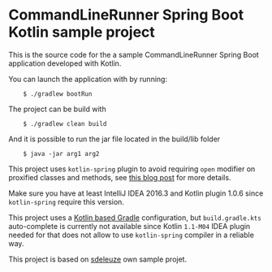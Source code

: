 # CommandLineRunner Spring Boot Kotlin sample project

This is the source code for the a sample CommandLineRunner Spring Boot application developed with Kotlin.

You can launch the application with by running:

		$ ./gradlew bootRun

The project can be build with

		$ ./gradlew clean build
		
And it is possible to run the jar file located in the build/lib folder

		$ java -jar arg1 arg2
		
This project uses `kotlin-spring` plugin to avoid requiring `open` modifier on proxified
classes and methods, see [this blog post](https://blog.jetbrains.com/kotlin/2016/12/kotlin-1-0-6-is-here/) for more details.

Make sure you have at least IntelliJ IDEA 2016.3 and Kotlin plugin 1.0.6 since `kotlin-spring` require this version.

This project uses a [Kotlin based Gradle](https://blog.gradle.org/kotlin-meets-gradle) configuration,
but `build.gradle.kts` auto-complete is currently not available since Kotlin `1.1-M04` IDEA
plugin needed for that does not allow to use `kotlin-spring` compiler in a reliable way.

This project is based on [sdeleuze](https://github.com/sdeleuze/spring-boot-kotlin-demo) own sample projet.